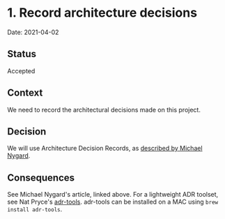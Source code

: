 # 1. Record architecture decisions

Date: 2021-04-02

## Status

Accepted

## Context

We need to record the architectural decisions made on this project.

## Decision

We will use Architecture Decision Records, as
[described by Michael Nygard](https://cognitect.com/blog/2011/11/15/documenting-architecture-decisions.html).

## Consequences

See Michael Nygard's article, linked above. For a lightweight ADR toolset, see
Nat Pryce's [adr-tools](https://github.com/npryce/adr-tools). adr-tools can be
installed on a MAC using `brew install adr-tools`.
